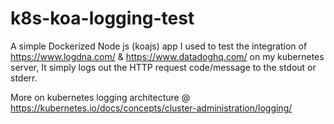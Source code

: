 # k8s-koa-logging-test

A simple Dockerized Node js (koajs) app I used to test the integration of https://www.logdna.com/ & https://www.datadoghq.com/ on my kubernetes server, It simply logs out the HTTP request code/message to the stdout or stderr.

More on kubernetes logging architecture @ https://kubernetes.io/docs/concepts/cluster-administration/logging/
